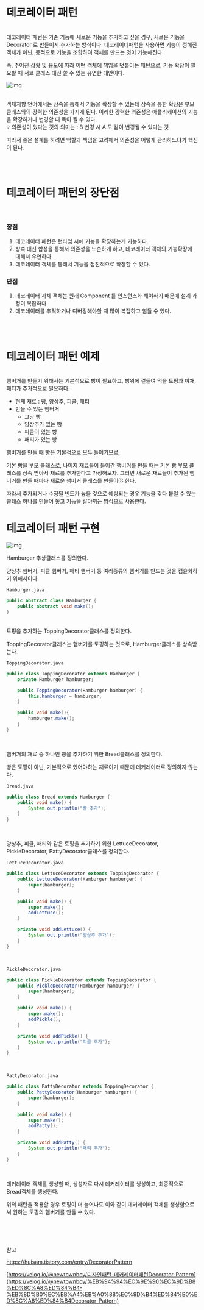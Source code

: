 # 데코레이터 패턴

<br>
데코레이터 패턴은 기존 기능에 새로운 기능을 추가하고 싶을 경우, 새로운 기능을 Decorator 로 만들어서 추가하는 방식이다.
데코레이터패턴을 사용하면 기능이 정해진 객체가 아닌, 동적으로 기능을 조합하여 객체를 만드는 것이 가능해진다.

즉, 주어진 상황 및 용도에 따라 어떤 객체에 책임을 덧붙이는 패턴으로, 기능 확장이 필요할 때 서브 클래스 대신 쓸 수 있는 유연한 대안이다.

![img](https://img1.daumcdn.net/thumb/R1280x0/?scode=mtistory2&fname=https%3A%2F%2Fblog.kakaocdn.net%2Fdn%2Fp9EO8%2FbtqCcVHXQ8F%2Fxjbvd3dhLc6RN9ONulsjm1%2Fimg.png)

<br>
객체지향 언어에서는 상속을 통해서 기능을 확장할 수 있는데 상속을 통한 확장은 부모클래스와의 강력한 의존성을 가지게 된다. 이러한 강력한 의존성은 애플리케이션의 기능을 확장하거나 변경할 때 독이 될 수 있다.

<br>

<aside>
💡 의존성이 있다는 것의 의미는 : B 변경 시 A 도 같이 변경될 수 있다는 것

</aside>

따라서 좋은 설계를 하려면 역할과 책임을 고려해서 의존성을 어떻게 관리하느냐가 핵심이 된다.

<br>
<br>

# 데코레이터 패턴의 장단점

<br>

### 장점

1. 데코레이터 패턴은 런타임 시에 기능을 확장하는게 가능하다.
2. 상속 대신 합성을 통해서 의존성을 느슨하게 하고, 데코레이터 객체의 기능확장에 대해서 유연하다.
3. 데코레이터 객체를 통해서 기능을 점진적으로 확장할 수 있다.

### 단점

1. 데코레이터 자체 객체는 원래 Component 를 인스턴스화 해야하기 때문에 설계 과정이 복잡하다.
2. 데코레이터를 추적하거나 디버깅해야할 때 많이 복잡하고 힘들 수 있다.

<br>
<br>

# 데코레이터 패턴 예제

<br>
햄버거를 만들기 위해서는 기본적으로 빵이 필요하고, 빵위에 곁들여 먹을 토핑과 야채, 패티가 추가적으로 필요하다.

-   현재 재료 : 빵, 양상추, 피클, 패티
-   만들 수 있는 햄버거
    -   그냥 빵
    -   양상추가 있는 빵
    -   피클이 있는 빵
    -   패티가 있는 빵

햄버거를 만들 때 빵은 기본적으로 모두 들어가므로,

기본 빵을 부모 클래스로, 나머지 재료들이 들어간 햄버거를 만들 때는 기본 빵 부모 클래스를 상속 받아서 재료를 추가한다고 가정해보자. 그러면 새로운 재료들이 추가된 햄버거를 만들 때마다 새로운 햄버거 클래스를 만들어야 한다.

따라서 추가되거나 수정될 빈도가 높을 것으로 예상되는 경우 기능을 갖다 붙일 수 있는 클래스 하나를 만들어 놓고 기능을 갈아끼는 방식으로 사용한다.

# 데코레이터 패턴 구현

![img](https://velog.velcdn.com/images%2Fnewtownboy%2Fpost%2Fb8df6484-d1f2-4616-9028-f76c74828366%2Fimage.png)

Hamburger 추상클래스를 정의한다.

양상추 햄버거, 피클 햄버거, 패티 햄버거 등 여러종류의 햄버거를 만드는 것을 캡슐화하기 위해서이다.

`Hamburger.java`

```java
public abstract class Hamburger {
    public abstract void make();
}
```

<br>
토핑을 추가하는 ToppingDecorator클래스를 정의한다.

ToppingDecorator클래스는 햄버거를 토핑하는 것으로, Hamburger클래스를 상속받는다.

`ToppingDecorator.java`

```java
public class ToppingDecorator extends Hamburger {
	private Hamburger hamburger;

    public ToppingDecorator(Hamburger hamburger) {
    	this.hamburger = hamburger;
    }

    public void make(){
    	hamburger.make();
    }
}
```

<br>

햄버거의 재료 중 하나인 빵을 추가하기 위한 Bread클래스를 정의한다.

빵은 토핑이 아닌, 기본적으로 있어야하는 재료이기 때문에 데커레이터로 정의하지 않는다.

`Bread.java`

```java
public class Bread extends Hamburger {
    public void make() {
    	System.out.println("빵 추가");
    }
}
```

<br>

양상추, 피클, 패티와 같은 토핑을 추가하기 위한 LettuceDecorator, PickleDecorator, PattyDecorator클래스를 정의한다.

`LettuceDecorator.java`

```java
public class LettuceDecorator extends ToppingDecorator {
    public LettuceDecorator(Hamburger hamburger) {
        super(hamburger);
    }

    public void make() {
        super.make();
        addLettuce();
    }

    private void addLettuce() {
        System.out.println("양상추 추가");
    }
}
```

<br>

`PickleDecorator.java`

```java
public class PickleDecorator extends ToppingDecorator {
	public PickleDecorator(Hamburger hamburger) {
    	super(hamburger);
    }

    public void make() {
    	super.make();
        addPickle();
    }

    private void addPickle() {
    	System.out.println("피클 추가");
    }
}
```

<br>

`PattyDecorator.java`

```java
public class PattyDecorator extends ToppingDecorator {
	public PattyDecorator(Hamburger hamburger) {
    	super(hamburger);
    }

    public void make() {
    	super.make();
        addPatty();
    }

    private void addPatty() {
    	System.out.println("패티 추가");
    }
}
```

<br>

데커레이터 객체를 생성할 때, 생성자로 다시 데커레이터를 생성하고, 최종적으로 Bread객체를 생성한다.

위의 패턴을 적용할 경우 토핑이 더 늘어나도 이와 같이 데커레이터 객체를 생성함으로써 원하는 토핑의 햄버거를 만들 수 있다.

<br>
<br>
<br>

참고

https://huisam.tistory.com/entry/DecoratorPattern

[https://velog.io/@newtownboy/디자인패턴-데커레이터패턴Decorator-Pattern](https://velog.io/@newtownboy/%EB%94%94%EC%9E%90%EC%9D%B8%ED%8C%A8%ED%84%B4-%EB%8D%B0%EC%BB%A4%EB%A0%88%EC%9D%B4%ED%84%B0%ED%8C%A8%ED%84%B4Decorator-Pattern)
